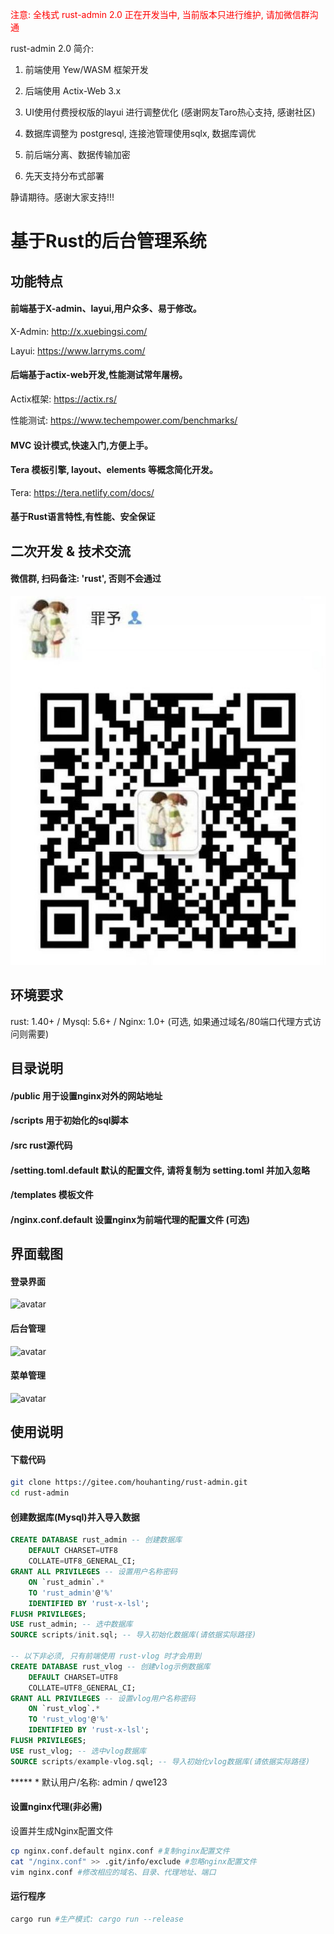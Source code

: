 <span style="color: red">注意:  全栈式 rust-admin 2.0 正在开发当中, 当前版本只进行维护, 请加微信群沟通 </span>

rust-admin 2.0 简介: 

1. 前端使用 Yew/WASM 框架开发

2. 后端使用 Actix-Web 3.x

3. UI使用付费授权版的layui 进行调整优化 (感谢网友Taro热心支持, 感谢社区)

4. 数据库调整为 postgresql, 连接池管理使用sqlx, 数据库调优

5. 前后端分离、数据传输加密

6. 先天支持分布式部署

静请期待。感谢大家支持!!!


# 基于Rust的后台管理系统

## 功能特点
#### 前端基于X-admin、layui,用户众多、易于修改。

X-Admin: http://x.xuebingsi.com/

Layui: https://www.larryms.com/

#### 后端基于actix-web开发,性能测试常年屠榜。

Actix框架: https://actix.rs/

性能测试: https://www.techempower.com/benchmarks/

#### MVC 设计模式,快速入门,方便上手。

#### Tera 模板引擎, layout、elements 等概念简化开发。 

Tera: https://tera.netlify.com/docs/

#### 基于Rust语言特性,有性能、安全保证

## 二次开发 & 技术交流
#### 微信群, 扫码备注: 'rust', 否则不会通过
![avatar](/public/wx.jpeg)


## 环境要求
rust: 1.40+ / Mysql: 5.6+ / Nginx: 1.0+ (可选, 如果通过域名/80端口代理方式访问则需要)

## 目录说明
#### /public 用于设置nginx对外的网站地址
#### /scripts 用于初始化的sql脚本
#### /src rust源代码
#### /setting.toml.default 默认的配置文件, 请将复制为 setting.toml 并加入忽略
#### /templates 模板文件
#### /nginx.conf.default 设置nginx为前端代理的配置文件 (可选)

## 界面载图
#### 登录界面
![avatar](/public/static/images/login.png)

#### 后台管理
![avatar](/public/static/images/right.png)

#### 菜单管理
![avatar](/public/static/images/menus.png)

## 使用说明
#### 下载代码

```bash
git clone https://gitee.com/houhanting/rust-admin.git
cd rust-admin
```

#### 创建数据库(Mysql)并入导入数据

```sql
CREATE DATABASE rust_admin -- 创建数据库
    DEFAULT CHARSET=UTF8 
    COLLATE=UTF8_GENERAL_CI; 
GRANT ALL PRIVILEGES -- 设置用户名称密码
    ON `rust_admin`.* 
    TO 'rust_admin'@'%' 
    IDENTIFIED BY 'rust-x-lsl'; 
FLUSH PRIVILEGES;
USE rust_admin; -- 选中数据库
SOURCE scripts/init.sql; -- 导入初始化数据库(请依据实际路径)

-- 以下非必须, 只有前端使用 rust-vlog 时才会用到
CREATE DATABASE rust_vlog -- 创建vlog示例数据库
    DEFAULT CHARSET=UTF8 
    COLLATE=UTF8_GENERAL_CI; 
GRANT ALL PRIVILEGES -- 设置vlog用户名称密码
    ON `rust_vlog`.* 
    TO 'rust_vlog'@'%' 
    IDENTIFIED BY 'rust-x-lsl'; 
FLUSH PRIVILEGES;
USE rust_vlog; -- 选中vlog数据库
SOURCE scripts/example-vlog.sql; -- 导入初始化vlog数据库(请依据实际路径)
```

***** * 默认用户/名称: admin / qwe123

#### 设置nginx代理(非必需)

设置并生成Nginx配置文件
```bash
cp nginx.conf.default nginx.conf #复制nginx配置文件
cat "/nginx.conf" >> .git/info/exclude #忽略nginx配置文件
vim nginx.conf #修改相应的域名、目录、代理地址、端口
```

#### 运行程序

```bash
cargo run #生产模式: cargo run --release
```

